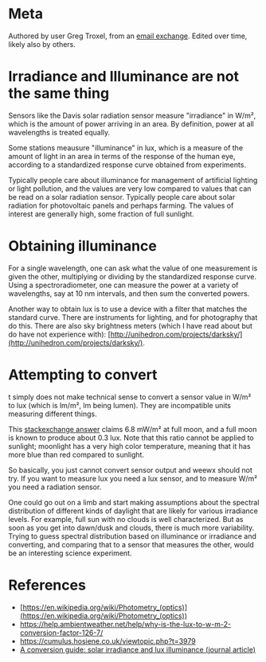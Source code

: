 # Meta

Authored by user Greg Troxel, from an [email exchange](https://groups.google.com/d/msg/weewx-user/vPkAixmKba8/-HJnGPxHGgAJ).  Edited over time, likely also by others.

# Irradiance and Illuminance are not the same thing

Sensors like the Davis solar radiation sensor measure "irradiance" in W/m&sup2;, which is the amount of power arriving in an area.  By definition, power at all wavelengths is treated equally.

Some stations meausure "illuminance" in lux, which is a measure of the amount of light in an area in terms of the response of the human eye, according to a standardized response curve obtained from experiments.

Typically people care about illuminance for management of artificial
lighting or light pollution, and the values are very low compared to
values that can be read on a solar radiation sensor.  Typically people care about solar radiation for photovoltaic panels and perhaps farming.  The values of interest are generally high, some fraction of full sunlight.

# Obtaining illuminance

For a single wavelength, one can ask what the value of one measurement
is given the other, multiplying or dividing by the standardized response
curve.  Using a spectroradiometer, one can measure the power at a
variety of wavelengths, say at 10 nm intervals, and then sum the
converted powers.

Another way to obtain lux is to use a device with a filter that matches
the standard curve.   There are instruments for lighting, and for
photography that do this.   There are also sky brightness meters (which
I have read about but do have not experience with):
[http://unihedron.com/projects/darksky/](http://unihedron.com/projects/darksky/).

# Attempting to convert

t simply does not make technical sense to convert a sensor value in W/m&sup2;
to lux (which is lm/m&sup2;, lm being lumen).  They are incompatible
units measuring different things.

This [stackexchange answer](https://physics.stackexchange.com/questions/89181/how-is-the-earth-heated-by-a-full-moon#89197) claims 6.8 mW/m&sup2; at full moon, and a full
moon is known to produce about 0.3 lux.  Note that this ratio cannot be
applied to sunlight; moonlight has a very high color temperature,
meaning that it has more blue than red compared to sunlight.

So basically, you just cannot convert sensor output and weewx should not
try.  If you want to measure lux you need a lux sensor, and to measure
W/m&sup2; you need a radiation sensor.

One could go out on a limb and start making assumptions about the
spectral distribution of different kinds of daylight that are likely for
various irradiance levels.  For example, full sun with no clouds is well
characterized.  But as soon as you get into dawn/dusk and clouds, there
is much more variability.  Trying to guess spectral distribution based
on illuminance or irradiance and converting, and comparing that to a
sensor that measures the other, would be an interesting science
experiment.

# References

  - [https://en.wikipedia.org/wiki/Photometry_(optics)](https://en.wikipedia.org/wiki/Photometry_(optics))
  - https://help.ambientweather.net/help/why-is-the-lux-to-w-m-2-conversion-factor-126-7/
  - https://cumulus.hosiene.co.uk/viewtopic.php?t=3979
  - [A conversion guide: solar irradiance and lux illuminance (journal article)](https://www.extrica.com/article/21667/pdf)